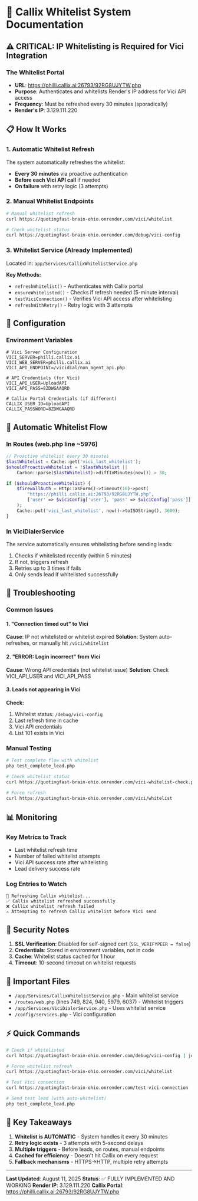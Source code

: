 # 🔐 Callix Whitelist System Documentation

## ⚠️ CRITICAL: IP Whitelisting is Required for Vici Integration

### **The Whitelist Portal**
- **URL**: https://philli.callix.ai:26793/92RG8UJYTW.php
- **Purpose**: Authenticates and whitelists Render's IP address for Vici API access
- **Frequency**: Must be refreshed every 30 minutes (sporadically)
- **Render's IP**: 3.129.111.220

## 📋 How It Works

### 1. **Automatic Whitelist Refresh**
The system automatically refreshes the whitelist:
- **Every 30 minutes** via proactive authentication
- **Before each Vici API call** if needed
- **On failure** with retry logic (3 attempts)

### 2. **Manual Whitelist Endpoints**
```bash
# Manual whitelist refresh
curl https://quotingfast-brain-ohio.onrender.com/vici/whitelist

# Check whitelist status
curl https://quotingfast-brain-ohio.onrender.com/debug/vici-config
```

### 3. **Whitelist Service (Already Implemented)**
Located in: `app/Services/CallixWhitelistService.php`

**Key Methods:**
- `refreshWhitelist()` - Authenticates with Callix portal
- `ensureWhitelisted()` - Checks if refresh needed (5-minute interval)
- `testViciConnection()` - Verifies Vici API access after whitelisting
- `refreshWithRetry()` - Retry logic with 3 attempts

## 🔧 Configuration

### Environment Variables
```env
# Vici Server Configuration
VICI_SERVER=philli.callix.ai
VICI_WEB_SERVER=philli.callix.ai
VICI_API_ENDPOINT=/vicidial/non_agent_api.php

# API Credentials (for Vici)
VICI_API_USER=UploadAPI
VICI_API_PASS=8ZDWGAAQRD

# Callix Portal Credentials (if different)
CALLIX_USER_ID=UploadAPI
CALLIX_PASSWORD=8ZDWGAAQRD
```

## 🔄 Automatic Whitelist Flow

### In Routes (web.php line ~5976)
```php
// Proactive whitelist every 30 minutes
$lastWhitelist = Cache::get('vici_last_whitelist');
$shouldProactiveWhitelist = !$lastWhitelist || 
    Carbon::parse($lastWhitelist)->diffInMinutes(now()) > 30;

if ($shouldProactiveWhitelist) {
    $firewallAuth = Http::asForm()->timeout(10)->post(
        "https://philli.callix.ai:26793/92RG8UJYTW.php",
        ['user' => $viciConfig['user'], 'pass' => $viciConfig['pass']]
    );
    Cache::put('vici_last_whitelist', now()->toISOString(), 3600);
}
```

### In ViciDialerService
The service automatically ensures whitelisting before sending leads:
1. Checks if whitelisted recently (within 5 minutes)
2. If not, triggers refresh
3. Retries up to 3 times if fails
4. Only sends lead if whitelisted successfully

## 🚨 Troubleshooting

### Common Issues

#### 1. "Connection timed out" to Vici
**Cause**: IP not whitelisted or whitelist expired
**Solution**: System auto-refreshes, or manually hit `/vici/whitelist`

#### 2. "ERROR: Login incorrect" from Vici
**Cause**: Wrong API credentials (not whitelist issue)
**Solution**: Check VICI_API_USER and VICI_API_PASS

#### 3. Leads not appearing in Vici
**Check:**
1. Whitelist status: `/debug/vici-config`
2. Last refresh time in cache
3. Vici API credentials
4. List 101 exists in Vici

### Manual Testing
```bash
# Test complete flow with whitelist
php test_complete_lead.php

# Check whitelist status
curl https://quotingfast-brain-ohio.onrender.com/vici-whitelist-check.php

# Force refresh
curl https://quotingfast-brain-ohio.onrender.com/vici/whitelist
```

## 📊 Monitoring

### Key Metrics to Track
- Last whitelist refresh time
- Number of failed whitelist attempts
- Vici API success rate after whitelisting
- Lead delivery success rate

### Log Entries to Watch
```
🔄 Refreshing Callix whitelist...
✅ Callix whitelist refreshed successfully
❌ Callix whitelist refresh failed
⚠️ Attempting to refresh Callix whitelist before Vici send
```

## 🔐 Security Notes

1. **SSL Verification**: Disabled for self-signed cert (`SSL_VERIFYPEER = false`)
2. **Credentials**: Stored in environment variables, not in code
3. **Cache**: Whitelist status cached for 1 hour
4. **Timeout**: 10-second timeout on whitelist requests

## 📝 Important Files

- `/app/Services/CallixWhitelistService.php` - Main whitelist service
- `/routes/web.php` (lines 749, 824, 940, 5979, 6037) - Whitelist triggers
- `/app/Services/ViciDialerService.php` - Uses whitelist service
- `/config/services.php` - Vici configuration

## ⚡ Quick Commands

```bash
# Check if whitelisted
curl https://quotingfast-brain-ohio.onrender.com/debug/vici-config | jq .last_whitelist

# Force whitelist refresh
curl https://quotingfast-brain-ohio.onrender.com/vici/whitelist

# Test Vici connection
curl https://quotingfast-brain-ohio.onrender.com/test-vici-connection

# Send test lead (with auto-whitelist)
php test_complete_lead.php
```

## 🎯 Key Takeaways

1. **Whitelist is AUTOMATIC** - System handles it every 30 minutes
2. **Retry logic exists** - 3 attempts with 5-second delays
3. **Multiple triggers** - Before leads, on routes, manual endpoints
4. **Cached for efficiency** - Doesn't hit Callix on every request
5. **Fallback mechanisms** - HTTPS→HTTP, multiple retry attempts

---

**Last Updated**: August 11, 2025
**Status**: ✅ FULLY IMPLEMENTED AND WORKING
**Render IP**: 3.129.111.220
**Callix Portal**: https://philli.callix.ai:26793/92RG8UJYTW.php

